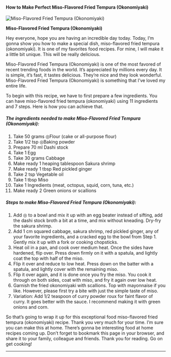             

#### How to Make Perfect Miso-Flavored Fried Tempura (Okonomiyaki)

![Miso-Flavored Fried Tempura (Okonomiyaki)](https://img-global.cpcdn.com/recipes/5505782738059264/751x532cq70/miso-flavored-fried-tempura-okonomiyaki-recipe-main-photo.jpg)

**Miso-Flavored Fried Tempura (Okonomiyaki)**

Hey everyone, hope you are having an incredible day today. Today, I’m gonna show you how to make a special dish, miso-flavored fried tempura (okonomiyaki). It is one of my favorites food recipes. For mine, I will make it a little bit unique. This will be really delicious.

Miso-Flavored Fried Tempura (Okonomiyaki) is one of the most favored of recent trending foods in the world. It’s appreciated by millions every day. It is simple, it’s fast, it tastes delicious. They’re nice and they look wonderful. Miso-Flavored Fried Tempura (Okonomiyaki) is something that I’ve loved my entire life.

To begin with this recipe, we have to first prepare a few ingredients. You can have miso-flavored fried tempura (okonomiyaki) using 11 ingredients and 7 steps. Here is how you can achieve that.

##### The ingredients needed to make Miso-Flavored Fried Tempura (Okonomiyaki):

1.  Take 50 grams ◎Flour (cake or all-purpose flour)
2.  Take 1/2 tsp ◎Baking powder
3.  Prepare 70 ml Dashi stock
4.  Take 1 Egg
5.  Take 30 grams Cabbage
6.  Make ready 1 heaping tablespoon Sakura shrimp
7.  Make ready 1 tbsp Red pickled ginger
8.  Take 2 tsp Vegetable oil
9.  Take 1 tbsp Miso
10.  Take 1 Ingredients (meat, octopus, squid, corn, tuna, etc.)
11.  Make ready 2 Green onions or scallions

##### Steps to make Miso-Flavored Fried Tempura (Okonomiyaki):

1.  Add ◎ to a bowl and mix it up with an egg beater instead of sifting, add the dashi stock broth a bit at a time, and mix without kneading. Dry-fry the sakura shrimp.
2.  Add 1 cm squared cabbage, sakura shrimp, red pickled ginger, any of your favorite ingredients, and a cracked egg to the bowl from Step 1. Gently mix it up with a fork or cooking chopsticks.
3.  Heat oil in a pan, and cook over medium heat. Once the sides have hardened, flip over. Press down firmly on it with a spatula, and lightly coat the top with half of the miso.
4.  Flip it over and reduce to low heat. Press down on the batter with a spatula, and lightly cover with the remaining miso.
5.  Flip it over again, and it is done once you fry the miso. You cook it through on both sides, coat with miso, and fry it again over low heat.
6.  Garnish the fried okonomiyaki with scallions. Top with mayonnaise if you like. However, please first try a bite with just the simple taste of miso.
7.  Variation: Add 1/2 teaspoon of curry powder roux for faint flavor of curry. It goes better with the sauce. I recommend making it with green onions and corn.

So that’s going to wrap it up for this exceptional food miso-flavored fried tempura (okonomiyaki) recipe. Thank you very much for your time. I’m sure you can make this at home. There’s gonna be interesting food at home recipes coming up. Don’t forget to bookmark this page in your browser, and share it to your family, colleague and friends. Thank you for reading. Go on get cooking!

* * *
